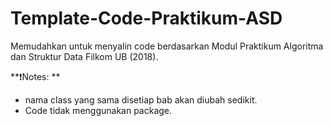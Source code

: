 # Template-Code-Praktikum-ASD
Memudahkan untuk menyalin code berdasarkan Modul Praktikum Algoritma dan Struktur Data Filkom UB (2018).

**❗Notes: **
- nama class yang sama disetiap bab akan diubah sedikit.
- Code tidak menggunakan package.
